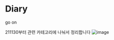 # Diary
go on

211130부터 관련 카테고리에 나눠서 정리합니다
![image](https://github.com/user-attachments/assets/be6ba545-c57c-430d-a3ef-e9f7ecf1bda5)
